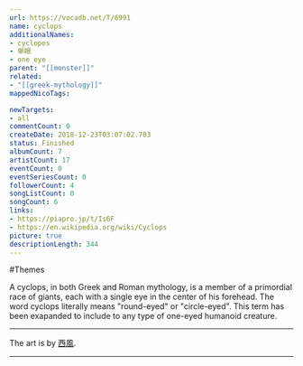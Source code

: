 ```yaml
---
url: https://vocadb.net/T/6991
name: cyclops
additionalNames: 
- cyclopes
- 単眼
- one eye
parent: "[[monster]]"
related:
- "[[greek-mythology]]"
mappedNicoTags:

newTargets:
- all
commentCount: 0
createDate: 2018-12-23T03:07:02.703
status: Finished
albumCount: 7
artistCount: 17
eventCount: 0
eventSeriesCount: 0
followerCount: 4
songListCount: 0
songCount: 6
links: 
- https://piapro.jp/t/Is6F
- https://en.wikipedia.org/wiki/Cyclops
picture: true
descriptionLength: 344
---
```


#Themes

A cyclops, in both Greek and Roman mythology, is a member of a primordial race of giants, each with a single eye in the center of his forehead. The word cyclops literally means "round-eyed" or "circle-eyed". This term has been exapanded to include to any type of one-eyed humanoid creature.

---
The art is by [西風](https://vocadb.net/Ar/23024).

---

